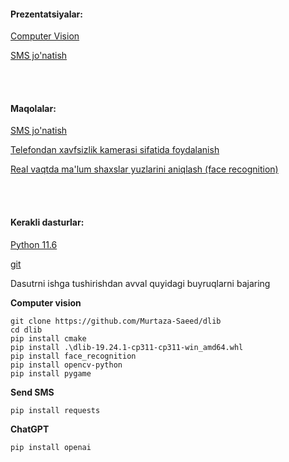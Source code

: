 #### Prezentatsiyalar:

[Computer Vision](https://www.canva.com/design/DAFyWdjWpcM/QIeMAKBK79nPjxOorhuopQ/edit?utm_content=DAFyWdjWpcM&utm_campaign=designshare&utm_medium=link2&utm_source=sharebutton)

[SMS jo'natish](https://www.canva.com/design/DAFzQShpARw/5QiJwPLXAZIsX4Clb5cdoA/edit?utm_content=DAFzQShpARw&utm_campaign=designshare&utm_medium=link2&utm_source=sharebutton)

<br><br>
#### Maqolalar:

[SMS jo'natish](https://telegra.ph/Pythonda-SMS-jonatish-10-29)

[Telefondan xavfsizlik kamerasi sifatida foydalanish](https://telegra.ph/IP-Webcamni-Pythonda-OpenCV-bilan-ishlatish-10-31)

[Real vaqtda ma'lum shaxslar yuzlarini aniqlash (face recognition)](https://telegra.ph/Real-vaqtda-yuzlarni-yan-olish-11-02)

<br><br>
#### Kerakli dasturlar:

[Python 11.6](https://telegra.ph/Real-vaqtda-yuzlarni-yan-olish-11-02)

[git](https://github.com/git-for-windows/git/releases/download/v2.42.0.windows.2/Git-2.42.0.2-64-bit.exe)

Dasutrni ishga tushirishdan avval quyidagi buyruqlarni bajaring

**Computer vision**
```commandline
git clone https://github.com/Murtaza-Saeed/dlib
cd dlib
pip install cmake
pip install .\dlib-19.24.1-cp311-cp311-win_amd64.whl
pip install face_recognition
pip install opencv-python
pip install pygame
```
**Send SMS**

```commandline
pip install requests
```

**ChatGPT**

```commandline
pip install openai
```